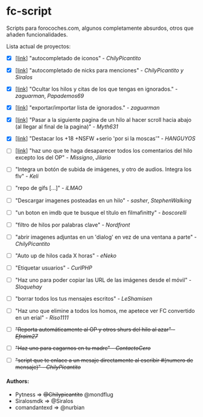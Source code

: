 # fc-script

Scripts para forocoches.com, algunos completamente absurdos, otros que añaden funcionalidades.

Lista actual de proyectos:

- [x] [[link]][iconAutocomplete link] "autocompletado de iconos" - *ChilyPicantito*

- [x] [[link]][mentionsAutocomplete link] "autocompletado de nicks para menciones" - *ChilyPicantito y Siralos*

- [x] [[link]][deleteIgnoredUsersPosts link] "Ocultar los hilos y citas de los que tengas en ignorados." - *zaguarman*, *Papademos69*

- [x] [[link]][exportIgnoredUserList link] "exportar/importar lista de ignorados." - *zaguarman*

- [x] [[link]][continuousScroll link] "Pasar a la siguiente pagina de un hilo al hacer scroll hacia abajo (al llegar al final de la pagina)" - *Myth631*

- [x] [[link]][highlight_dp link] "Destacar los +18 +NSFW +serio 'por si la moscas'" - *HANGUYOS*

- [ ] [[link]][viewOpComments link] "haz uno que te haga desaparecer todos los comentarios del hilo excepto los del OP" - *Missigno*, *Jilario*

- [ ] "Integra un botón de subida de imágenes, y otro de audios. Integra los flv" - *Keli*

- [ ] "repo de gifs [...]" - *iLMAO*

- [ ] "Descargar imagenes posteadas en un hilo" - *sasher*, *StephenWalking*

- [ ] "un boton en imdb que te busque el título en filmafinitty" - *boscorelli*

- [ ] "filtro de hilos por palabras clave" - *Nordfront*

- [ ] "abrir imagenes adjuntas en un 'dialog' en vez de una ventana a parte" - *ChilyPicantito*

- [ ] "Auto up de hilos cada X horas" - *eNeko*

- [ ] "Etiquetar usuarios" - *CurlPHP*

- [ ] "Haz uno para poder copiar las URL de las imágenes desde el móvil" - *Sloquehay*

- [ ] "borrar todos los tus mensajes escritos" - *LeShamisen*

- [ ] "Haz uno que elimine a todos los homos, me apetece ver FC convertido en un erial" - *Riso1111*

- [ ] ~~"Reporta automáticamente al OP y otros shurs del hilo al azar" - *Efraim27*~~

- [ ] ~~"Haz uno para cagarnos en tu madre" - *ContactoCero*~~

- [ ] ~~"script que te enlace a un mesaje directamente al escribir #(numero de mensaje)" - *ChilyPicantito*~~


[deleteIgnoredUsersPosts link]: https://github.com/Pytness/fc-script/tree/master/src/deleteIgnoredUsersPosts
[exportIgnoredUserList link]: https://github.com/Pytness/fc-script/tree/master/src/exportIgnoredUserList
[iconAutocomplete link]: https://github.com/Pytness/fc-script/tree/master/src/iconAutocomplete
[mentionsAutocomplete link]: https://github.com/Pytness/fc-script/tree/master/src/mentions
[continuousScroll link]: https://github.com/Pytness/fc-script/tree/master/src/continuousScroll
[highlight_dp link]: https://github.com/Pytness/fc-script/tree/master/src/highlightDangerousPosts
[viewOpComments link]: https://github.com/Pytness/fc-script/tree/master/src/viewOpComments

#### Authors:
- Pytness      => ~~@Chilypicantito~~ @mondflug
- Siralosmdk   => @Siralos
- comandantexd => @nurbian
